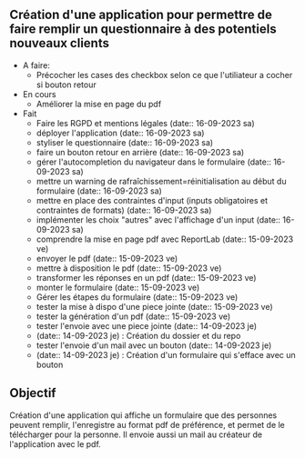 ## Création d'une application pour permettre de faire remplir un questionnaire à des potentiels nouveaux clients

- A faire:
	- Précocher les cases des checkbox selon ce que l'utiliateur a cocher si bouton retour
- En cours
	- Améliorer la mise en page du pdf
- Fait
	- Faire les RGPD et mentions légales (date:: 16-09-2023 sa)
	- déployer l'application (date:: 16-09-2023 sa)
	- styliser le questionnaire (date:: 16-09-2023 sa)
	- faire un bouton retour en arrière (date:: 16-09-2023 sa)
	- gérer l'autocompletion du navigateur dans le formulaire (date:: 16-09-2023 sa)
	- mettre un warning de rafraîchissement=réinitialisation au début du formulaire (date:: 16-09-2023 sa)
	- mettre en place des contraintes d'input (inputs obligatoires et contraintes de formats) (date:: 16-09-2023 sa)
	- implémenter les choix "autres" avec l'affichage d'un input (date:: 16-09-2023 sa)
	- comprendre la mise en page pdf avec ReportLab (date:: 15-09-2023 ve)
	- envoyer le pdf (date:: 15-09-2023 ve)
	- mettre à disposition le pdf (date:: 15-09-2023 ve)
	- transformer les réponses en un pdf (date:: 15-09-2023 ve)
	- monter le formulaire (date:: 15-09-2023 ve)
	- Gérer les étapes du formulaire (date:: 15-09-2023 ve)
	- tester la mise à dispo d'une piece jointe (date:: 15-09-2023 ve)
	- tester la génération d'un pdf (date:: 15-09-2023 ve)
	- tester l'envoie avec une piece jointe (date:: 14-09-2023 je)
	- (date:: 14-09-2023 je) : Création du dossier et du repo
	- tester l'envoie d'un mail avec un bouton (date:: 14-09-2023 je)
	- (date:: 14-09-2023 je) : Création d'un formulaire qui s'efface avec un bouton

## Objectif

Création d'une application qui affiche un formulaire que des personnes peuvent remplir, l'enregistre au format pdf de préférence, et permet de le télécharger pour la personne. Il envoie aussi un mail au créateur de l'application avec le pdf.



